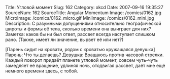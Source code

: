 Title: Угловой момент 
Slug: 162 
Category: xkcd 
Date: 2007-09-16 19:35:27 
SourceNum: 162 
SourceTitle: Angular Momentum 
Image: /comics/0162.jpg 
MicroImage: /comics/0162_micro.gif 
MiniImage: /comics/0162_mini.jpg 
Description: С разумными допущениями относительно географической широты и формы её тела, сколько времени она выиграет для них? Заметка: каков бы ни был ответ, рассвет всегда наступает слишком рано. (Также, имеет ли значение, вырвет её или нет?) 

[Парень сидит на кровати, рядом с кроватью кружащаяся девушка]
Парень: Что ты делаешь?
Девушка: Вращаюсь против часовой стрелки. Каждый поворот придаёт планете угловой момент, совсем чуть-чуть замедляет её вращение, удлиняя ночь, отодвигая рассвет, даёт мне ещё немного времени здесь, с тобой.